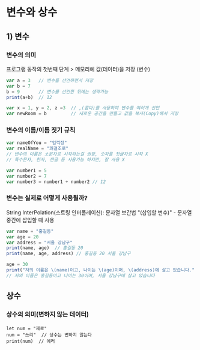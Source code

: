 # 변수와 상수
## 1) 변수
### 변수의 의미
프로그램 동작의 첫번째 단계 > 메모리에 값(데이터)을 저장 (변수)
```javascript
var a = 3   // 변수를 선언하면서 저장
var b = 7
b = 9       // 변수를 선언한 뒤에는 생략가능
print(a+b)  // 12

var x = 1, y = 2, z =3  // ,(콤마)를 사용하여 변수를 여러개 선언
var newRoom = b         // 새로운 공간을 만들고 값을 복사(Copy)해서 저장
```
### 변수의 이름/이름 짓기 규칙
```javascript
var nameOfYou = "임꺽정"
var realName = "쾌걸조로"
// 변수의 이름은 소문자로 시작하는걸 권장, 숫자를 첫글자로 시작 X
// 특수문자, 한자, 한글 등 사용가능 하지만, 잘 사용 X

var number1 = 5
var number2 = 7
var number3 = number1 + number2 // 12
```
### 변수는 실제로 어떻게 사용될까?
String InterPolation(스트링 인터폴레이션): 문자열 보간법
"\(삽입할 변수)" - 문자열 중간에 삽입할 때 사용
```javascript
var name = "홍길동"
var age = 20
var address = "서울 강남구"
print(name, age)  // 홍길동 20
print(name, age, address) // 홍길동 20 서울 강남구

age = 30
print("저의 이름은 \(name)이고, 나이는 \(age)이며, \(address)에 살고 있습니다."  
// 저의 이름은 홍길동이고 나이는 30이며, 서울 강남구에 살고 있습니다
```
## 상수
### 상수의 의미(변하지 않는 데이터)
```javascript2
let num = "제로"
num = "쓰리"  // 상수는 변하지 않는다
print(num)  // 에러
